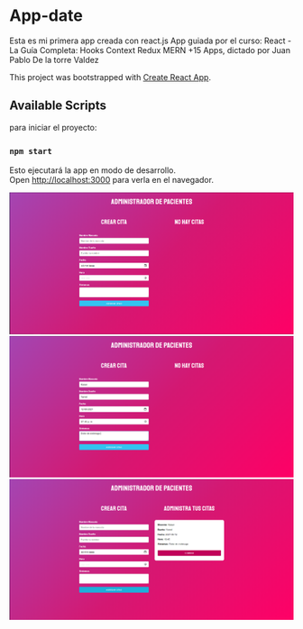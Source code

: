 # App-date

Esta es mi primera app creada con react.js
App guiada por el curso: React - La Guía Completa: Hooks Context Redux MERN +15 Apps, dictado por Juan Pablo De la torre Valdez

This project was bootstrapped with [Create React App](https://github.com/facebook/create-react-app).

## Available Scripts

para iniciar el proyecto:

### `npm start` 

Esto ejecutará la app en modo de desarrollo.\
Open [http://localhost:3000](http://localhost:3000) para verla en el navegador.

![Screenshot](view1.PNG)
![Screenshot](view2.PNG)
![Screenshot](view3.PNG)
